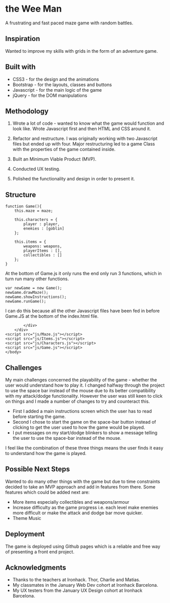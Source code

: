 # the Wee Man

A frustrating and fast paced maze game with random battles.

## Inspiration

Wanted to improve my skills with grids in the form of an adventure game.


## Built with

* CSS3 - for the design and the animations
* Bootstrap - for the layouts, classes and buttons
* Javascript - for the main logic of the game
* jQuery - for the DOM manipulations

## Methodology

1. Wrote a lot of code - wanted to know what the game would function and look like. Wrote Javascript
first and then HTML and CSS around it.

2. Refactor and restructure. I was originally working with two Javascript files but ended up with four.  Major restructuring led to a game Class with the properties of the game contained inside.

3. Built an Minimum Viable Product (MVP).

4. Conducted UX testing.

5. Polished the functionality and design in order to present it.

## Structure

```
function Game(){
	this.maze = maze;

	this.characters = {
		player : player,
		enemies : [goblin]
	};

	this.items = {
		weapons: weapons,
		playerItems : [],
		collectibles : []
	};
}

```

At the bottom of Game.js it only runs  the end only run 3 functions, which in turn run many other functions.

```
var newGame = new Game();
newGame.drawMaze();
newGame.showInstructions();
newGame.runGame();

```

I can do this because all the other Javascript files have been fed in before Game.JS at the bottom of the index.html file.

```	...
		</div>
	</div>
<script src="js/Maze.js"></script>
<script src="js/Items.js"></script>
<script src="js/Characters.js"></script>
<script src="js/Game.js"></script>
</body>

```

## Challenges

My main challenges concerned the playability of the game - whether the user would understand how to play it. I changed halfway through the project to use the space bar instead of the mouse due to its better compatibility with my attack/dodge functionality. However the user was still keen to click on things and I made a number of changes to try and counteract this.

* First I added a main instructions screen which the user has to read before starting the game.
* Second I chose to start the game on the space-bar button instead of clicking to get the user used to how
the game would be played.
* I put messages on my start/dodge blinkers to show a message telling the user to use the space-bar instead of the mouse.

I feel like the combination of these three things means the user finds it easy to understand how the game is played.

## Possible Next Steps

Wanted to do many other things with the game but due to time constraints decided to take an MVP approach and add in features from there. Some features which could be added next are:

* More items especially collectibles and weapons/armour
* Increase difficulty as the game progress i.e. each level make enemies more difficult or make the attack and dodge bar move quicker.
* Theme Music

## Deployment

The game is deployed using Github pages which is a reliable and free way of presenting a front end project.

## Acknowledgments

* Thanks to the teachers at Ironhack. Thor, Charlie and Matias.
* My classmates in the January Web Dev cohort at Ironhack Barcelona.
* My UX testers from the January UX Design cohort at Ironhack Barcelona.
